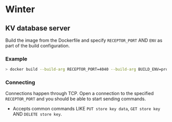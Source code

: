 # Winter

## KV database server

Build the image from the Dockerfile and specify `RECEPTOR_PORT` AND `ENV` as part of the build configuration.

### Example

```bash
> docker build --build-arg RECEPTOR_PORT=4040 --build-arg BUILD_ENV=prod -t name:tag .
```

### Connecting

Connections happen through TCP. Open a connection to the specified `RECEPTOR_PORT` and you should be able to start sending commands.

* Accepts common commands LIKE `PUT store key data`, `GET store key` AND `DELETE store key`.

